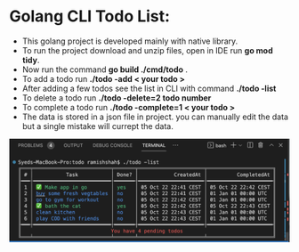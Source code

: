 # Golang CLI Todo List:

- This golang project is developed mainly with native library.
- To run the project download and unzip files, open in IDE run **go mod tidy**.
- Now run the command **go build ./cmd/todo** .
- To add a todo run **./todo -add < your todo >**
- After adding a few todos see the list in CLI with command **./todo -list**
- To delete a todo run **./todo -delete=2 todo number**
- To complete a todo run **./todo -complete=1 < your todo >**
- The data is stored in a json file in project. you can manually edit the data but a single mistake will currept the data.

![image of preview](./preview.png?raw=true "Hero preview image")
